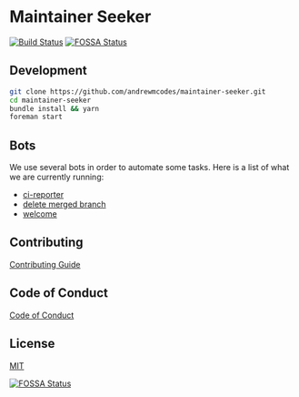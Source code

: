# Maintainer Seeker

[![Build Status](https://travis-ci.org/andrewmcodes/maintainer-seeker.svg?branch=master)](https://travis-ci.org/andrewmcodes/maintainer-seeker)
[![FOSSA Status](https://app.fossa.com/api/projects/git%2Bgithub.com%2Fandrewmcodes%2Fmaintainer-seeker.svg?type=shield)](https://app.fossa.com/projects/git%2Bgithub.com%2Fandrewmcodes%2Fmaintainer-seeker?ref=badge_shield)

## Development

```sh
git clone https://github.com/andrewmcodes/maintainer-seeker.git
cd maintainer-seeker
bundle install && yarn
foreman start
```

## Bots

We use several bots in order to automate some tasks. Here is a list of what we are currently running:

- [ci-reporter](https://github.com/jasonetco/ci-reporter)
- [delete merged branch](https://github.com/SvanBoxel/delete-merged-branch)
- [welcome](https://probot.github.io/apps/welcome/)

## Contributing

[Contributing Guide](/CONTRIBUTING.md)

## Code of Conduct

[Code of Conduct](/CODE_OF_CONDUCT.md)

## License

[MIT](/LICENSE.md)

[![FOSSA Status](https://app.fossa.io/api/projects/git%2Bgithub.com%2Fandrewmcodes%2Fmaintainer-seeker.svg?type=large)](https://app.fossa.io/projects/git%2Bgithub.com%2Fandrewmcodes%2Fmaintainer-seeker?ref=badge_large)
